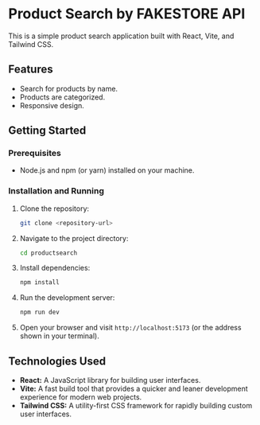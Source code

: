 # Product Search by FAKESTORE API

This is a simple product search application built with React, Vite, and Tailwind CSS.

## Features

*   Search for products by name.
*   Products are categorized.
*   Responsive design.

## Getting Started

### Prerequisites

*   Node.js and npm (or yarn) installed on your machine.

### Installation and Running

1.  Clone the repository:
    ```bash
    git clone <repository-url>
    ```
2.  Navigate to the project directory:
    ```bash
    cd productsearch
    ```
3.  Install dependencies:
    ```bash
    npm install
    ```
4.  Run the development server:
    ```bash
    npm run dev
    ```
5.  Open your browser and visit `http://localhost:5173` (or the address shown in your terminal).

## Technologies Used

*   **React:** A JavaScript library for building user interfaces.
*   **Vite:** A fast build tool that provides a quicker and leaner development experience for modern web projects.
*   **Tailwind CSS:** A utility-first CSS framework for rapidly building custom user interfaces.

